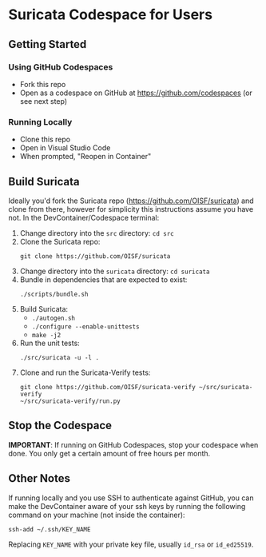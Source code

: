 # Suricata Codespace for Users

## Getting Started

### Using GitHub Codespaces

- Fork this repo
- Open as a codespace on GitHub at https://github.com/codespaces (or see next step)

### Running Locally

- Clone this repo
- Open in Visual Studio Code
- When prompted, "Reopen in Container"

## Build Suricata

Ideally you'd fork the Suricata repo (https://github.com/OISF/suricata) and
clone from there, however for simplicity this instructions assume you have not.
In the DevContainer/Codespace terminal:

1. Change directory into the `src` directory: `cd src`
2. Clone the Suricata repo:
    ```
    git clone https://github.com/OISF/suricata
    ```
3. Change directory into the `suricata` directory: `cd suricata`
4. Bundle in dependencies that are expected to exist:
    ```
    ./scripts/bundle.sh
    ```
5. Build Suricata:
    - `./autogen.sh`
    - `./configure --enable-unittests`
    - `make -j2`
6. Run the unit tests:
    ```
    ./src/suricata -u -l .
    ```
7. Clone and run the Suricata-Verify tests:
    ```
    git clone https://github.com/OISF/suricata-verify ~/src/suricata-verify
    ~/src/suricata-verify/run.py
    ```

## Stop the Codespace

**IMPORTANT**: If running on GitHub Codespaces, stop your codespace when done.
You only get a certain amount of free hours per month.

## Other Notes

If running locally and you use SSH to authenticate against GitHub, you can make
the DevContainer aware of your ssh keys by running the following command on your
machine (not inside the container):

```
ssh-add ~/.ssh/KEY_NAME
```

Replacing `KEY_NAME` with your private key file, usually `id_rsa` or
`id_ed25519`.